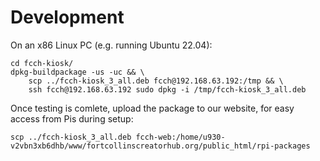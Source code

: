 # Development

On an x86 Linux PC (e.g. running Ubuntu 22.04):

```shell
cd fcch-kiosk/
dpkg-buildpackage -us -uc && \
    scp ../fcch-kiosk_3_all.deb fcch@192.168.63.192:/tmp && \
    ssh fcch@192.168.63.192 sudo dpkg -i /tmp/fcch-kiosk_3_all.deb
```

Once testing is comlete, upload the package to our website, for easy access
from Pis during setup:

```shell
scp ../fcch-kiosk_3_all.deb fcch-web:/home/u930-v2vbn3xb6dhb/www/fortcollinscreatorhub.org/public_html/rpi-packages
```
